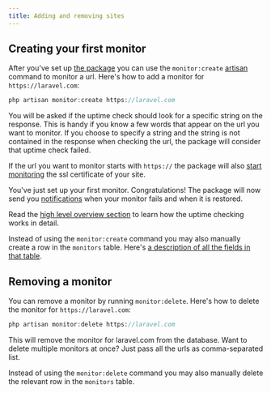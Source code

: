 ```yaml
---
title: Adding and removing sites
---
```


## Creating your first monitor

After you've set up [the package](https://docs.spatie.be/laravel-uptime-monitor/v2/installation-and-setup) you can use the `monitor:create` [artisan](https://laravel.com/docs/5.3/artisan) command to monitor a url. Here's how to add a monitor for `https://laravel.com`:

```php
php artisan monitor:create https://laravel.com
```

You will be asked if the uptime check should look for a specific string on the response. This is handy if you know a few words that appear on the url you want to monitor. If you choose to specify a string and the string is not contained in the response when checking the url, the package will consider that uptime check failed.

If the url you want to monitor starts with `https://` the package will also [start monitoring](https://docs.spatie.be/laravel-uptime-monitor/v2/monitoring-ssl-certificates/getting-started) the ssl certificate of your site.

You've just set up your first monitor. Congratulations! The package will now send you [notifications](https://docs.spatie.be/laravel-uptime-monitor/v2/monitoring-uptime/notifications) when your monitor fails and when it is restored.
 
Read the [high level overview section](https://docs.spatie.be/laravel-uptime-monitor/v2/high-level-overview) to learn how the uptime checking works in detail.

Instead of using the `monitor:create` command you may also manually create a row in the `monitors` table. Here's [a description of all the fields in that table](https://docs.spatie.be/laravel-uptime-monitor/v2/advanced-usage/manually-modifying-monitors).
 
 ## Removing a monitor
 
 You can remove a monitor by running `monitor:delete`. Here's how to delete the monitor for `https://laravel.com`:
 
 ```php
 php artisan monitor:delete https://laravel.com
 ```
 
This will remove the monitor for laravel.com from the database. Want to delete multiple monitors at once? Just pass all the urls as comma-separated list.

Instead of using the `monitor:delete` command you may also manually delete the relevant row in the `monitors` table.
